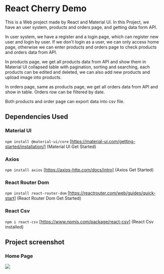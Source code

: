 # React Cherry Demo

This is a Web project made by React and Material UI. 
In this Project, we have an user system, products and orders page, and getting data form API.

In user system, we have a register and a login page, which can register new user and login by user. If we don't login as a user, we can only access home page, otherwise we can enter products and orders page to check products and orders data from API.

In products page, we get all products data from API and show them in Material UI collapsed table with pagination, sorting and searching, each products can be edited and deleted, we can also add new products and upload image into products.

In orders page, same as products page, we get all orders data from API and show in table. Orders row can be filtered by date.

Both products and order page can export data into csv file.

## Dependencies Used

### Material UI

```npm install @material-ui/core```
[https://material-ui.com/getting-started/installation/] (Material UI Get Started)

### Axios

```npm install axios```
[https://axios-http.com/docs/intro] (Axios Get Started)

### React Router Dom

```npm install react-router-dom```
[https://reactrouter.com/web/guides/quick-start] (React Router Dom Get Started)

### React Csv

```npm i react-csv```
[https://www.npmjs.com/package/react-csv] (React Csv installed)

## Project screenshot

### Home Page

<img src="https://github.com/Hamsiny/React_Cherry_Demo/blob/master/images/homePage.png?raw=true" />
